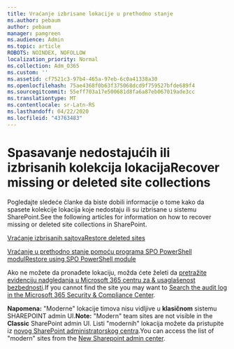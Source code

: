 ```yaml
---
title: Vraćanje izbrisane lokacije u prethodno stanje
ms.author: pebaum
author: pebaum
manager: pamgreen
ms.audience: Admin
ms.topic: article
ROBOTS: NOINDEX, NOFOLLOW
localization_priority: Normal
ms.collection: Adm_O365
ms.custom: ''
ms.assetid: cf7521c3-97b4-465a-97eb-6c0a41338a30
ms.openlocfilehash: 75ae4368f0b63f375068dcd9f759527bfde689f4
ms.sourcegitcommit: 55eff703a17e500681d8fa6a87eb067019ade3cc
ms.translationtype: MT
ms.contentlocale: sr-Latn-RS
ms.lasthandoff: 04/22/2020
ms.locfileid: "43763483"
---
```

# <a name="recover-missing-or-deleted-site-collections"></a><span data-ttu-id="b67fe-102">Spasavanje nedostajućih ili izbrisanih kolekcija lokacija</span><span class="sxs-lookup"><span data-stu-id="b67fe-102">Recover missing or deleted site collections</span></span>

<span data-ttu-id="b67fe-103">Pogledajte sledeće članke da biste dobili informacije o tome kako da spasete kolekcije lokacija koje nedostaju ili su izbrisane u sistemu SharePoint.</span><span class="sxs-lookup"><span data-stu-id="b67fe-103">See the following articles for information on how to recover missing or deleted site collections in SharePoint.</span></span>

[<span data-ttu-id="b67fe-104">Vraćanje izbrisanih sajtova</span><span class="sxs-lookup"><span data-stu-id="b67fe-104">Restore deleted sites</span></span>](https://docs.microsoft.com/sharepoint/restore-deleted-site-collection)

[<span data-ttu-id="b67fe-105">Vraćanje u prethodno stanje pomoću programa SPO PowerShell modul</span><span class="sxs-lookup"><span data-stu-id="b67fe-105">Restore using SPO PowerShell module</span></span>](https://support.office.com/article/Introduction-to-the-SharePoint-Online-Management-Shell-C16941C3-19B4-4710-8056-34C034493429)

<span data-ttu-id="b67fe-106">Ako ne možete da pronađete lokaciju, možda ćete želeti da [pretražite evidenciju nadgledanja u Microsoft 365 centru za &amp; usaglašenost bezbednosti](https://docs.microsoft.com/office365/securitycompliance/search-the-audit-log-in-security-and-compliance).</span><span class="sxs-lookup"><span data-stu-id="b67fe-106">If you cannot find the site you may want to [Search the audit log in the Microsoft 365 Security &amp; Compliance Center](https://docs.microsoft.com/office365/securitycompliance/search-the-audit-log-in-security-and-compliance).</span></span>

<span data-ttu-id="b67fe-107">**Napomena:** "Moderne" lokacije timova nisu vidljive u **klasičnom** sistemu SHAREPOINT admin UI.</span><span class="sxs-lookup"><span data-stu-id="b67fe-107">**Note:** "Modern" team sites are not visible in the **Classic** SharePoint admin UI.</span></span> <span data-ttu-id="b67fe-108">Listi "modernih" lokacija možete da pristupite iz [novog SharePoint administratorskog centra](https://docs.microsoft.com/sharepoint/get-started-new-admin-center).</span><span class="sxs-lookup"><span data-stu-id="b67fe-108">You can access the list of "modern" sites from the [New Sharepoint admin center](https://docs.microsoft.com/sharepoint/get-started-new-admin-center).</span></span>


